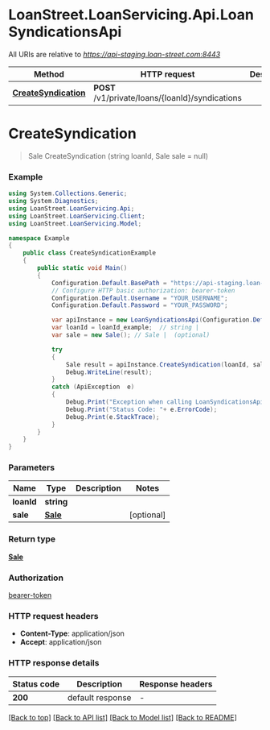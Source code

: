 # LoanStreet.LoanServicing.Api.LoanSyndicationsApi

All URIs are relative to *https://api-staging.loan-street.com:8443*

Method | HTTP request | Description
------------- | ------------- | -------------
[**CreateSyndication**](LoanSyndicationsApi.md#createsyndication) | **POST** /v1/private/loans/{loanId}/syndications | 


<a name="createsyndication"></a>
# **CreateSyndication**
> Sale CreateSyndication (string loanId, Sale sale = null)



### Example
```csharp
using System.Collections.Generic;
using System.Diagnostics;
using LoanStreet.LoanServicing.Api;
using LoanStreet.LoanServicing.Client;
using LoanStreet.LoanServicing.Model;

namespace Example
{
    public class CreateSyndicationExample
    {
        public static void Main()
        {
            Configuration.Default.BasePath = "https://api-staging.loan-street.com:8443";
            // Configure HTTP basic authorization: bearer-token
            Configuration.Default.Username = "YOUR_USERNAME";
            Configuration.Default.Password = "YOUR_PASSWORD";

            var apiInstance = new LoanSyndicationsApi(Configuration.Default);
            var loanId = loanId_example;  // string | 
            var sale = new Sale(); // Sale |  (optional) 

            try
            {
                Sale result = apiInstance.CreateSyndication(loanId, sale);
                Debug.WriteLine(result);
            }
            catch (ApiException  e)
            {
                Debug.Print("Exception when calling LoanSyndicationsApi.CreateSyndication: " + e.Message );
                Debug.Print("Status Code: "+ e.ErrorCode);
                Debug.Print(e.StackTrace);
            }
        }
    }
}
```

### Parameters

Name | Type | Description  | Notes
------------- | ------------- | ------------- | -------------
 **loanId** | **string**|  | 
 **sale** | [**Sale**](Sale.md)|  | [optional] 

### Return type

[**Sale**](Sale.md)

### Authorization

[bearer-token](../README.md#bearer-token)

### HTTP request headers

 - **Content-Type**: application/json
 - **Accept**: application/json

### HTTP response details
| Status code | Description | Response headers |
|-------------|-------------|------------------|
| **200** | default response |  -  |

[[Back to top]](#) [[Back to API list]](../README.md#documentation-for-api-endpoints) [[Back to Model list]](../README.md#documentation-for-models) [[Back to README]](../README.md)

